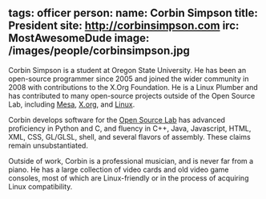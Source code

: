 tags: officer
person:
    name: Corbin Simpson
    title: President
    site: http://corbinsimpson.com
    irc: MostAwesomeDude
    image: /images/people/corbinsimpson.jpg
---
Corbin Simpson is a student at Oregon State University. He has been an
open-source programmer since 2005 and joined the wider community in 2008 with
contributions to the X.Org Foundation. He is a Linux Plumber and has
contributed to many open-source projects outside of the Open Source Lab,
including [Mesa][], [X.org][x11], and [Linux][].

Corbin develops software for the [Open Source Lab][osl] has advanced
proficiency in Python and C, and fluency in C++, Java, Javascript, HTML, XML,
CSS, GL/GLSL, shell, and several flavors of assembly.  These claims remain
unsubstantiated.

Outside of work, Corbin is a professional musician, and is never far from a
piano. He has a large collection of video cards and old video game consoles,
most of which are Linux-friendly or in the process of acquiring Linux
compatibility.

[mesa]: http://www.mesa3d.org
[x11]: http://x.org/
[linux]: http://kernel.org/
[osl]: http://osuosl.org/
